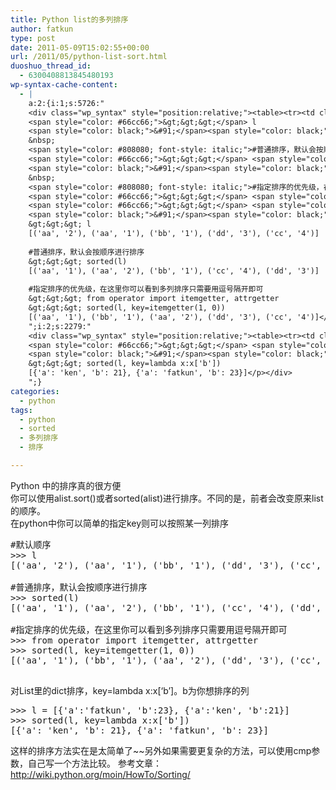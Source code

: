 ```yaml
---
title: Python list的多列排序
author: fatkun
type: post
date: 2011-05-09T15:02:55+00:00
url: /2011/05/python-list-sort.html
duoshuo_thread_id:
  - 6300408813845480193
wp-syntax-cache-content:
  - |
    a:2:{i:1;s:5726:"
    <div class="wp_syntax" style="position:relative;"><table><tr><td class="code"><pre class="python" style="font-family:monospace;"><span style="color: #808080; font-style: italic;">#默认顺序</span>
    <span style="color: #66cc66;">&gt;&gt;&gt;</span> l
    <span style="color: black;">&#91;</span><span style="color: black;">&#40;</span><span style="color: #483d8b;">'aa'</span><span style="color: #66cc66;">,</span> <span style="color: #483d8b;">'2'</span><span style="color: black;">&#41;</span><span style="color: #66cc66;">,</span> <span style="color: black;">&#40;</span><span style="color: #483d8b;">'aa'</span><span style="color: #66cc66;">,</span> <span style="color: #483d8b;">'1'</span><span style="color: black;">&#41;</span><span style="color: #66cc66;">,</span> <span style="color: black;">&#40;</span><span style="color: #483d8b;">'bb'</span><span style="color: #66cc66;">,</span> <span style="color: #483d8b;">'1'</span><span style="color: black;">&#41;</span><span style="color: #66cc66;">,</span> <span style="color: black;">&#40;</span><span style="color: #483d8b;">'dd'</span><span style="color: #66cc66;">,</span> <span style="color: #483d8b;">'3'</span><span style="color: black;">&#41;</span><span style="color: #66cc66;">,</span> <span style="color: black;">&#40;</span><span style="color: #483d8b;">'cc'</span><span style="color: #66cc66;">,</span> <span style="color: #483d8b;">'4'</span><span style="color: black;">&#41;</span><span style="color: black;">&#93;</span>
    &nbsp;
    <span style="color: #808080; font-style: italic;">#普通排序，默认会按顺序进行排序</span>
    <span style="color: #66cc66;">&gt;&gt;&gt;</span> <span style="color: #008000;">sorted</span><span style="color: black;">&#40;</span>l<span style="color: black;">&#41;</span>
    <span style="color: black;">&#91;</span><span style="color: black;">&#40;</span><span style="color: #483d8b;">'aa'</span><span style="color: #66cc66;">,</span> <span style="color: #483d8b;">'1'</span><span style="color: black;">&#41;</span><span style="color: #66cc66;">,</span> <span style="color: black;">&#40;</span><span style="color: #483d8b;">'aa'</span><span style="color: #66cc66;">,</span> <span style="color: #483d8b;">'2'</span><span style="color: black;">&#41;</span><span style="color: #66cc66;">,</span> <span style="color: black;">&#40;</span><span style="color: #483d8b;">'bb'</span><span style="color: #66cc66;">,</span> <span style="color: #483d8b;">'1'</span><span style="color: black;">&#41;</span><span style="color: #66cc66;">,</span> <span style="color: black;">&#40;</span><span style="color: #483d8b;">'cc'</span><span style="color: #66cc66;">,</span> <span style="color: #483d8b;">'4'</span><span style="color: black;">&#41;</span><span style="color: #66cc66;">,</span> <span style="color: black;">&#40;</span><span style="color: #483d8b;">'dd'</span><span style="color: #66cc66;">,</span> <span style="color: #483d8b;">'3'</span><span style="color: black;">&#41;</span><span style="color: black;">&#93;</span>
    &nbsp;
    <span style="color: #808080; font-style: italic;">#指定排序的优先级，在这里你可以看到多列排序只需要用逗号隔开即可</span>
    <span style="color: #66cc66;">&gt;&gt;&gt;</span> <span style="color: #ff7700;font-weight:bold;">from</span> <span style="color: #dc143c;">operator</span> <span style="color: #ff7700;font-weight:bold;">import</span> itemgetter<span style="color: #66cc66;">,</span> attrgetter
    <span style="color: #66cc66;">&gt;&gt;&gt;</span> <span style="color: #008000;">sorted</span><span style="color: black;">&#40;</span>l<span style="color: #66cc66;">,</span> key<span style="color: #66cc66;">=</span>itemgetter<span style="color: black;">&#40;</span><span style="color: #ff4500;">1</span><span style="color: #66cc66;">,</span> <span style="color: #ff4500;">0</span><span style="color: black;">&#41;</span><span style="color: black;">&#41;</span>
    <span style="color: black;">&#91;</span><span style="color: black;">&#40;</span><span style="color: #483d8b;">'aa'</span><span style="color: #66cc66;">,</span> <span style="color: #483d8b;">'1'</span><span style="color: black;">&#41;</span><span style="color: #66cc66;">,</span> <span style="color: black;">&#40;</span><span style="color: #483d8b;">'bb'</span><span style="color: #66cc66;">,</span> <span style="color: #483d8b;">'1'</span><span style="color: black;">&#41;</span><span style="color: #66cc66;">,</span> <span style="color: black;">&#40;</span><span style="color: #483d8b;">'aa'</span><span style="color: #66cc66;">,</span> <span style="color: #483d8b;">'2'</span><span style="color: black;">&#41;</span><span style="color: #66cc66;">,</span> <span style="color: black;">&#40;</span><span style="color: #483d8b;">'dd'</span><span style="color: #66cc66;">,</span> <span style="color: #483d8b;">'3'</span><span style="color: black;">&#41;</span><span style="color: #66cc66;">,</span> <span style="color: black;">&#40;</span><span style="color: #483d8b;">'cc'</span><span style="color: #66cc66;">,</span> <span style="color: #483d8b;">'4'</span><span style="color: black;">&#41;</span><span style="color: black;">&#93;</span></pre></td></tr></table><p class="theCode" style="display:none;">#默认顺序
    &gt;&gt;&gt; l
    [('aa', '2'), ('aa', '1'), ('bb', '1'), ('dd', '3'), ('cc', '4')]
    
    #普通排序，默认会按顺序进行排序
    &gt;&gt;&gt; sorted(l)
    [('aa', '1'), ('aa', '2'), ('bb', '1'), ('cc', '4'), ('dd', '3')]
    
    #指定排序的优先级，在这里你可以看到多列排序只需要用逗号隔开即可
    &gt;&gt;&gt; from operator import itemgetter, attrgetter
    &gt;&gt;&gt; sorted(l, key=itemgetter(1, 0))
    [('aa', '1'), ('bb', '1'), ('aa', '2'), ('dd', '3'), ('cc', '4')]</p></div>
    ";i:2;s:2279:"
    <div class="wp_syntax" style="position:relative;"><table><tr><td class="code"><pre class="python" style="font-family:monospace;"><span style="color: #66cc66;">&gt;&gt;&gt;</span> l <span style="color: #66cc66;">=</span> <span style="color: black;">&#91;</span><span style="color: black;">&#123;</span><span style="color: #483d8b;">'a'</span>:<span style="color: #483d8b;">'fatkun'</span><span style="color: #66cc66;">,</span> <span style="color: #483d8b;">'b'</span>:<span style="color: #ff4500;">23</span><span style="color: black;">&#125;</span><span style="color: #66cc66;">,</span> <span style="color: black;">&#123;</span><span style="color: #483d8b;">'a'</span>:<span style="color: #483d8b;">'ken'</span><span style="color: #66cc66;">,</span> <span style="color: #483d8b;">'b'</span>:<span style="color: #ff4500;">21</span><span style="color: black;">&#125;</span><span style="color: black;">&#93;</span>
    <span style="color: #66cc66;">&gt;&gt;&gt;</span> <span style="color: #008000;">sorted</span><span style="color: black;">&#40;</span>l<span style="color: #66cc66;">,</span> key<span style="color: #66cc66;">=</span><span style="color: #ff7700;font-weight:bold;">lambda</span> x:x<span style="color: black;">&#91;</span><span style="color: #483d8b;">'b'</span><span style="color: black;">&#93;</span><span style="color: black;">&#41;</span>
    <span style="color: black;">&#91;</span><span style="color: black;">&#123;</span><span style="color: #483d8b;">'a'</span>: <span style="color: #483d8b;">'ken'</span><span style="color: #66cc66;">,</span> <span style="color: #483d8b;">'b'</span>: <span style="color: #ff4500;">21</span><span style="color: black;">&#125;</span><span style="color: #66cc66;">,</span> <span style="color: black;">&#123;</span><span style="color: #483d8b;">'a'</span>: <span style="color: #483d8b;">'fatkun'</span><span style="color: #66cc66;">,</span> <span style="color: #483d8b;">'b'</span>: <span style="color: #ff4500;">23</span><span style="color: black;">&#125;</span><span style="color: black;">&#93;</span></pre></td></tr></table><p class="theCode" style="display:none;">&gt;&gt;&gt; l = [{'a':'fatkun', 'b':23}, {'a':'ken', 'b':21}]
    &gt;&gt;&gt; sorted(l, key=lambda x:x['b'])
    [{'a': 'ken', 'b': 21}, {'a': 'fatkun', 'b': 23}]</p></div>
    ";}
categories:
  - python
tags:
  - python
  - sorted
  - 多列排序
  - 排序

---
```

Python 中的排序真的很方便  
你可以使用alist.sort()或者sorted(alist)进行排序。不同的是，前者会改变原来list的顺序。  
在python中你可以简单的指定key则可以按照某一列排序
<pre escaped="true" lang="python">#默认顺序
&gt;&gt;&gt; l
[('aa', '2'), ('aa', '1'), ('bb', '1'), ('dd', '3'), ('cc', '4')]

#普通排序，默认会按顺序进行排序
&gt;&gt;&gt; sorted(l)
[('aa', '1'), ('aa', '2'), ('bb', '1'), ('cc', '4'), ('dd', '3')]

#指定排序的优先级，在这里你可以看到多列排序只需要用逗号隔开即可
&gt;&gt;&gt; from operator import itemgetter, attrgetter
&gt;&gt;&gt; sorted(l, key=itemgetter(1, 0))
[('aa', '1'), ('bb', '1'), ('aa', '2'), ('dd', '3'), ('cc', '4')]

</pre>
对List里的dict排序，key=lambda x:x[&#8216;b&#8217;]。b为你想排序的列
<pre escaped="true" lang="python">&gt;&gt;&gt; l = [{'a':'fatkun', 'b':23}, {'a':'ken', 'b':21}]
&gt;&gt;&gt; sorted(l, key=lambda x:x['b'])
[{'a': 'ken', 'b': 21}, {'a': 'fatkun', 'b': 23}]</pre>
这样的排序方法实在是太简单了~~另外如果需要更复杂的方法，可以使用cmp参数，自己写一个方法比较。
参考文章：  
<http://wiki.python.org/moin/HowTo/Sorting/>